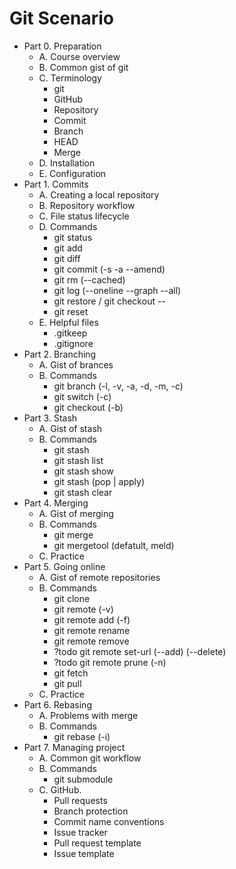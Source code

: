 # Git Scenario
- Part 0. Preparation
  - A. Course overview
  - B. Common gist of git
  - C. Terminology
    - git
    - GitHub
    - Repository
    - Commit
    - Branch
    - HEAD
    - Merge
  - D. Installation
  - E. Configuration
- Part 1. Commits
  - A. Creating a local repository
  - B. Repository workflow
  - C. File status lifecycle
  - D. Commands
    - git status
    - git add
    - git diff
    - git commit (-s -a --amend)
    - git rm (--cached)
    - git log (--oneline --graph --all)
    - git restore / git checkout --
    - git reset
  - E. Helpful files
    - .gitkeep
    - .gitignore
- Part 2. Branching
  - A. Gist of brances
  - B. Commands
    - git branch (-l, -v, -a, -d, -m, -c)
    - git switch (-c)
    - git checkout (-b) 
- Part 3. Stash
  - A. Gist of stash
  - B. Commands
    - git stash
    - git stash list
    - git stash show
    - git stash (pop | apply)
    - git stash clear
- Part 4. Merging
  - A. Gist of merging
  - B. Commands
    - git merge
    - git mergetool (defatult, meld)
  - C. Practice
- Part 5. Going online
  - A. Gist of remote repositories
  - B. Commands
    - git clone
    - git remote (-v)
    - git remote add (-f)
    - git remote rename
    - git remote remove
    - ?todo git remote set-url (--add) (--delete)
    - ?todo git remote prune (-n)
    - git fetch
    - git pull
  - C. Practice
- Part 6. Rebasing
  - A. Problems with merge
  - B. Commands
    - git rebase (-i)
- Part 7. Managing project
  - A. Common git workflow
  - B. Commands
    - git submodule
  - C. GitHub.
    - Pull requests
    - Branch protection
    - Commit name conventions
    - Issue tracker
    - Pull request template
    - Issue template
